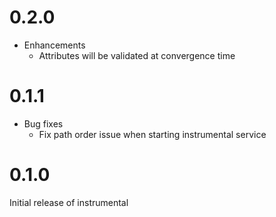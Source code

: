 # 0.2.0

* Enhancements
  * Attributes will be validated at convergence time

# 0.1.1

* Bug fixes
  * Fix path order issue when starting instrumental service

# 0.1.0

Initial release of instrumental
